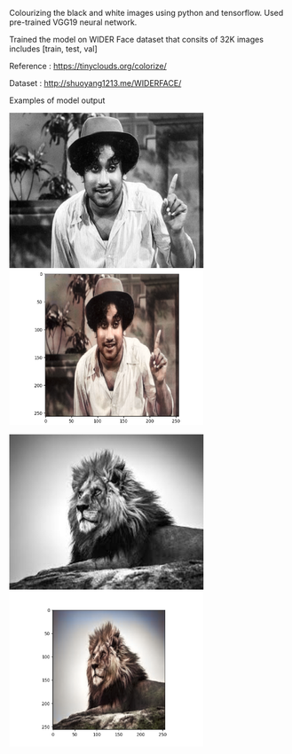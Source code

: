 Colourizing the black and white images using python and tensorflow.
Used pre-trained VGG19 neural network.

Trained the model on WIDER Face dataset that consits of 32K images includes [train, test, val]

Reference : https://tinyclouds.org/colorize/    

Dataset : http://shuoyang1213.me/WIDERFACE/

Examples of model output
<p>
  <img src="https://github.com/MANOJ-KUMAR-2000/BlackAndWhite-COLOURIZER/blob/main/Colourize_v0/Examples/gray/Example-5.jpg" height="280" width="350" title="Gray image">
  <img src="https://github.com/MANOJ-KUMAR-2000/BlackAndWhite-COLOURIZER/blob/main/Colourize_v0/Examples/coloured/Example-5.png" height="280" width="350" title="Coloured image">
</p>

<p>
  <img src="https://github.com/MANOJ-KUMAR-2000/BlackAndWhite-COLOURIZER/blob/main/Colourize_v0/Examples/gray/Example-4.jfif" height="280" width="350" title="Gray image">
  <img src="https://github.com/MANOJ-KUMAR-2000/BlackAndWhite-COLOURIZER/blob/main/Colourize_v0/Examples/coloured/Example-4.png" height="280" width="350" title="Coloured image">
</p>
